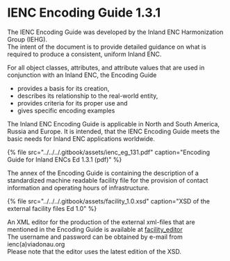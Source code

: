 # IENC Encoding Guide 1.3.1

The IENC Encoding Guide was developed by the Inland ENC Harmonization Group \(IEHG\).  
The intent of the document is to provide detailed guidance on what is required to produce a consistent, uniform Inland ENC.

For all object classes, attributes, and attribute values that are used in conjunction with an Inland ENC, the Encoding Guide  
- provides a basis for its creation,  
- describes its relationship to the real-world entity,  
- provides criteria for its proper use and  
- gives specific encoding examples

The Inland ENC Encoding Guide is applicable in North and South America, Russia and Europe. It is intended, that the IENC Encoding Guide meets the basic needs for Inland ENC applications worldwide.

{% file src="../../../.gitbook/assets/ienc\_eg\_131.pdf" caption="Encoding Guide for Inland ENCs Ed 1.3.1 \(pdf\)" %}

The annex of the Encoding Guide is containing the description of a standardized machine readable facility file for the provision of contact information and operating hours of infrastructure.

{% file src="../../../.gitbook/assets/facility\_1.0.xsd" caption="XSD of the external facility files Ed 1.0" %}

An XML editor for the production of the external xml-files that are mentioned in the Encoding Guide is available at [facility\_editor](http://ienc.openecdis.org/facility_editor/)  
The username and password can be obtained by e-mail from ienc\(a\)viadonau.org  
Please note that the editor uses the latest edition of the XSD.



